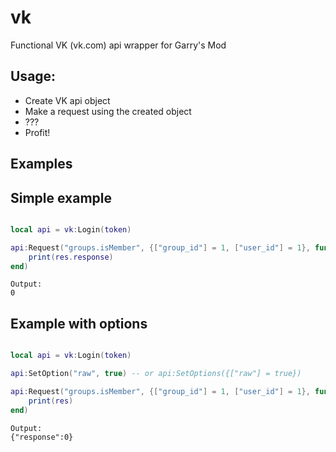 # vk
Functional VK (vk.com) api wrapper for Garry's Mod

## Usage:
- Create VK api object
- Make a request using the created object
- ???
- Profit!

## Examples
## Simple example
```lua

local api = vk:Login(token)

api:Request("groups.isMember", {["group_id"] = 1, ["user_id"] = 1}, function(res)
    print(res.response)
end)

```
```
Output:
0
```
## Example with options
```lua

local api = vk:Login(token)

api:SetOption("raw", true) -- or api:SetOptions({["raw"] = true})

api:Request("groups.isMember", {["group_id"] = 1, ["user_id"] = 1}, function(res)
    print(res)
end)
```
```
Output:
{"response":0}
```